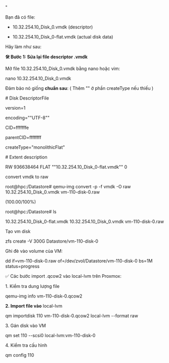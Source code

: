 "

Bạn đã có file:

- 10.32.254.10_Disk_0.vmdk (descriptor)

- 10.32.254.10_Disk_0-flat.vmdk (actual disk data)

Hãy làm như sau:

**🛠 Bước 1: Sửa lại file descriptor .vmdk**

Mở file 10.32.254.10_Disk_0.vmdk bằng nano hoặc vim:

nano 10.32.254.10_Disk_0.vmdk

Đảm bảo nó giống **chuẩn sau**: ( Thêm "" ở phần createType nếu thiếu )

\# Disk DescriptorFile

version=1

encoding=""UTF-8""

CID=fffffffe

parentCID=ffffffff

createType="monolithicFlat"

\# Extent description

RW 936638464 FLAT ""10.32.254.10_Disk_0-flat.vmdk"" 0

convert vmdk to raw

root@hpc:/Datastore# qemu-img convert -p -f vmdk -O raw
10.32.254.10_Disk_0.vmdk vm-110-disk-0.raw

(100.00/100%)

root@hpc:/Datastore# ls

10.32.254.10_Disk_0-flat.vmdk 10.32.254.10_Disk_0.vmdk vm-110-disk-0.raw

Tạo vm disk

zfs create -V 300G Datastore/vm-110-disk-0

Ghi đè vào volume của VM:

dd if=vm-110-disk-0.raw of=/dev/zvol/Datastore/vm-110-disk-0 bs=1M
status=progress

✅ Các bước import .qcow2 vào local-lvm trên Proxmox:

1\. Kiểm tra dung lượng file

qemu-img info vm-110-disk-0.qcow2

**2. Import file vào** local-lvm

qm importdisk 110 vm-110-disk-0.qcow2 local-lvm --format raw

3\. Gán disk vào VM

qm set 110 --scsi0 local-lvm:vm-110-disk-0

4\. Kiểm tra cấu hình

qm config 110

